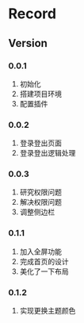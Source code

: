 # Record 

## Version

### 0.0.1

1. 初始化
2. 搭建项目环境
3. 配置插件

### 0.0.2

1. 登录登出页面
2. 登录登出逻辑处理

### 0.0.3

1. 研究权限问题
2. 解决权限问题
3. 调整侧边栏

### 0.1.1

1. 加入全屏功能
2. 完成首页的设计
3. 美化了一下布局

### 0.1.2

1. 实现更换主题颜色
